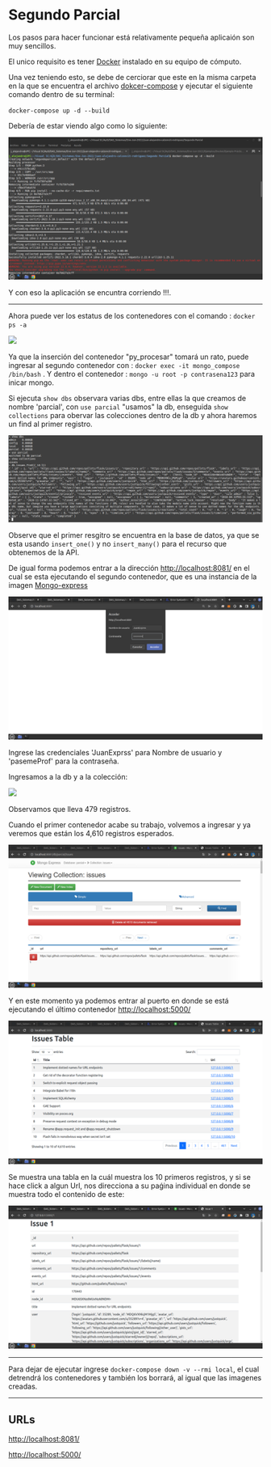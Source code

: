 # Segundo Parcial

Los pasos para hacer funcionar está relativamente pequeña aplicaión son muy sencillos.

El unico requisito es tener [Docker](https://www.docker.com/) instalado en su equipo de cómputo.

Una vez teniendo esto, se debe de cerciorar que este en la misma carpeta en la que se encuentra el archivo [dokcer-compose](docker-compose.yml) y ejecutar el siguiente comando dentro de su terminal:

`docker-compose up -d --build`

Debería de estar viendo algo como lo siguiente:

![](Imagenes/docker-compose_up.png)

Y con eso la aplicación se encuntra corriendo !!!.

___

Ahora puede ver los estatus de los contenedores con el comando : `docker ps -a`

![](Imagenes/docker_ps_-a_.png)

Ya que la inserción del contenedor "py_procesar" tomará un rato, puede ingresar al segundo contenedor con : `docker exec -it mongo_compose /bin/bash` . Y dentro el contenedor : `mongo -u root -p contrasena123` para inicar mongo.

Si ejecuta `show dbs` observara varias dbs, entre ellas la que creamos de nombre 'parcial', con `use parcial` "usamos" la db, enseguida `show collections` para obervar las colecciones dentro de la db y ahora haremos un find al primer registro.

![](Imagenes/mongoCLI.png)

Observe que el primer resgitro se encuentra en la base de datos, ya que se esta usando `insert_one()` y no `insert_many()` para el recurso que obtenemos de la API.

De igual forma podemos entrar a la dirección [http://localhost:8081/](http://localhost:8081/) en el cual se esta ejecutando el segundo contenedor, que es una instancia de la imagen [Mongo-express](https://hub.docker.com/_/mongo-express)

![](Imagenes/Mongo_Express_1.png)

Ingrese las credenciales 'JuanExprss' para Nombre de usuario y 'pasemeProf' para la contraseña.

Ingresamos a la db y a la colección:

![](Imagenes/Mongo_Express_2.png.png)

Observamos que lleva 479 registros.

Cuando el primer contenedor acabe su trabajo, volvemos a ingresar y ya veremos que están los 4,610 registros esperados.

![](Imagenes/Mongo_Express_3.png)

Y en este momento ya podemos entrar al puerto en donde se está ejecutando el último contenedor [http://localhost:5000/](http://localhost:8081/)

![](Imagenes/Flask_1.png)

Se muestra una tabla en la cuál muestra los 10 primeros registros, y si se hace click a algun Url, nos direcciona a su paǵina individual en donde se muestra todo el contenido de este:

![](Imagenes/Flask_2.png)

___
Para dejar de ejecutar ingrese `docker-compose down -v --rmi local`, el cual detrendrá los contenedores y también los borrará, al igual que las imagenes creadas.
___
## URLs

[http://localhost:8081/](http://localhost:8081/)

[http://localhost:5000/](http://localhost:8081/)